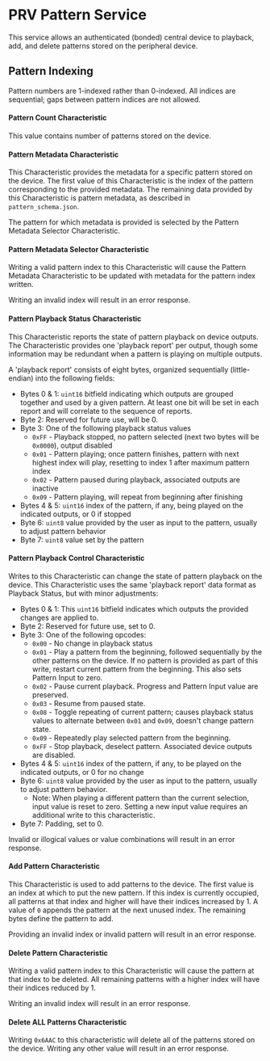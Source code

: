 # PRV Pattern Service
This service allows an authenticated (bonded) central device to playback,
add, and delete patterns stored on the peripheral device.

## Pattern Indexing
Pattern numbers are 1-indexed rather than 0-indexed.
All indices are sequential; gaps between pattern indices are not allowed.

#### Pattern Count Characteristic
This value contains number of patterns stored on the device.

#### Pattern Metadata Characteristic
This Characteristic provides the metadata for a specific pattern stored on the device.
The first value of this Characteristic is the index of the pattern corresponding to the provided metadata.
The remaining data provided by this Characteristic is pattern metadata, as described in `pattern_schema.json`.

The pattern for which metadata is provided is selected by the Pattern Metadata Selector Characteristic.

#### Pattern Metadata Selector Characteristic
Writing a valid pattern index to this Characteristic will cause the Pattern Metadata Characteristic
to be updated with metadata for the pattern index written.

Writing an invalid index will result in an error response.

#### Pattern Playback Status Characteristic
This Characteristic reports the state of pattern playback on device outputs.
The Characteristic provides one 'playback report' per output,
though some information may be redundant when a pattern is playing on multiple outputs.

A 'playback report' consists of eight bytes, organized sequentially (little-endian) into the following fields:
* Bytes 0 & 1: `uint16` bitfield indicating which outputs are grouped together and used by a given pattern.
  At least one bit will be set in each report and will correlate to the sequence of reports.
* Byte 2: Reserved for future use, will be 0.
* Byte 3: One of the following playback status values
  * `0xFF` - Playback stopped, no pattern selected (next two bytes will be `0x0000`), output disabled
  * `0x01` - Pattern playing; once pattern finishes, pattern with next highest index will play,
    resetting to index 1 after maximum pattern index
  * `0x02` - Pattern paused during playback, associated outputs are inactive
  * `0x09` - Pattern playing, will repeat from beginning after finishing
* Bytes 4 & 5: `uint16` index of the pattern, if any, being played on the indicated outputs, or 0 if stopped
* Byte 6: `uint8` value provided by the user as input to the pattern, usually to adjust pattern behavior
* Byte 7: `uint8` value set by the pattern

#### Pattern Playback Control Characteristic
Writes to this Characteristic can change the state of pattern playback on the device.
This Characteristic uses the same 'playback report' data format as Playback Status, but with minor adjustments:
* Bytes 0 & 1: This `uint16` bitfield indicates which outputs the provided changes are applied to.
* Byte 2: Reserved for future use, set to 0.
* Byte 3: One of the following opcodes:
  * `0x00` - No change in playback status
  * `0x01` - Play a pattern from the beginning, followed sequentially by the other patterns on the device.
    If no pattern is provided as part of this write, restart current pattern from the beginning.
    This also sets Pattern Input to zero.
  * `0x02` - Pause current playback. Progress and Pattern Input value are preserved.
  * `0x03` - Resume from paused state.
  * `0x08` - Toggle repeating of current pattern;
    causes playback status values to alternate between `0x01` and `0x09`, doesn't change pattern state.
  * `0x09` - Repeatedly play selected pattern from the beginning.
  * `0xFF` - Stop playback, deselect pattern. Associated device outputs are disabled.
* Bytes 4 & 5: `uint16` index of the pattern, if any, to be played on the indicated outputs, or 0 for no change
* Byte 6: `uint8` value provided by the user as input to the pattern, usually to adjust pattern behavior.
  * Note: When playing a different pattern than the current selection, input value is reset to zero.
    Setting a new input value requires an additional write to this characteristic.
* Byte 7: Padding, set to 0.
  
Invalid or illogical values or value combinations will result in an error response.

#### Add Pattern Characteristic
This Characteristic is used to add patterns to the device.
The first value is an index at which to put the new pattern.
If this index is currently occupied, all patterns at that index and higher will have their indices increased by 1.
A value of `0` appends the pattern at the next unused index.
The remaining bytes define the pattern to add.

Providing an invalid index or invalid pattern will result in an error response.

#### Delete Pattern Characteristic
Writing a valid pattern index to this Characteristic will cause the pattern at that index to be deleted.
All remaining patterns with a higher index will have their indices reduced by 1.

Writing an invalid index will result in an error response.

#### Delete ALL Patterns Characteristic
Writing `0x6AAC` to this characteristic will delete all of the patterns stored on the device.
Writing any other value will result in an error response.
